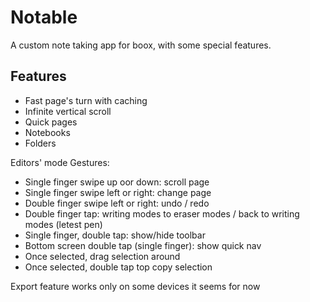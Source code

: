 # Notable
A custom note taking app for boox, with some special features.

## Features

- Fast page's turn with caching
- Infinite vertical scroll
- Quick pages
- Notebooks
- Folders

Editors' mode Gestures:
- Single finger swipe up oor down: scroll page
- Single finger swipe left or right: change page
- Double finger swipe left or right: undo / redo
- Double finger tap: writing modes to eraser modes / back to writing modes (letest pen)
- Single finger, double tap: show/hide toolbar
- Bottom screen double tap (single finger): show quick nav
- Once selected, drag selection around
- Once selected, double tap top copy selection

Export feature works only on some devices it seems for now
